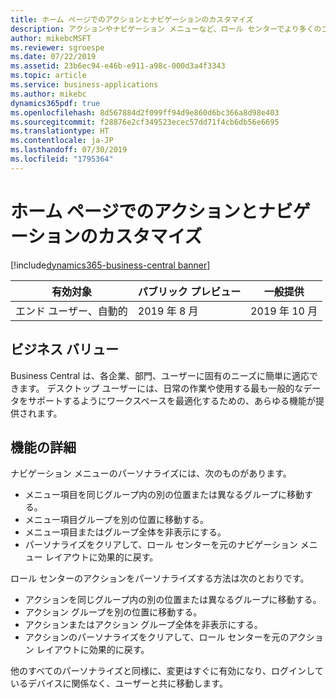 ```yaml
---
title: ホーム ページでのアクションとナビゲーションのカスタマイズ
description: アクションやナビゲーション メニューなど、ロール センターでより多くのコンテンツを再編成して、ワークスペースをさらにパーソナライズします。
author: mikebcMSFT
ms.reviewer: sgroespe
ms.date: 07/22/2019
ms.assetid: 23b6ec94-e46b-e911-a98c-000d3a4f3343
ms.topic: article
ms.service: business-applications
ms.author: mikebc
dynamics365pdf: true
ms.openlocfilehash: 8d567884d2f099ff94d9e860d6bc366a8d98e403
ms.sourcegitcommit: f28876e2cf349523ecec57dd71f4cb6db56e6695
ms.translationtype: HT
ms.contentlocale: ja-JP
ms.lasthandoff: 07/30/2019
ms.locfileid: "1795364"
---
```

# <a name="personalize-actions-and-navigation-on-your-home-page"></a>ホーム ページでのアクションとナビゲーションのカスタマイズ
[!include[dynamics365-business-central banner](../includes/dynamics365-business-central.md)]

| 有効対象    |  パブリック プレビュー | 一般提供 | 
| ---------- | ---------- |---------- |
|エンド ユーザー、自動的|2019 年 8 月| 2019 年 10 月|


## <a name="business-value"></a>ビジネス バリュー
<!-- bv start -->
Business Central は、各企業、部門、ユーザーに固有のニーズに簡単に適応できます。 デスクトップ ユーザーには、日常の作業や使用する最も一般的なデータをサポートするようにワークスペースを最適化するための、あらゆる機能が提供されます。
<!-- bv end -->



## <a name="feature-details"></a>機能の詳細
<!--feature detail start -->
ナビゲーション メニューのパーソナライズには、次のものがあります。

 - メニュー項目を同じグループ内の別の位置または異なるグループに移動する。
 - メニュー項目グループを別の位置に移動する。
 - メニュー項目またはグループ全体を非表示にする。
 - パーソナライズをクリアして、ロール センターを元のナビゲーション メニュー レイアウトに効果的に戻す。

ロール センターのアクションをパーソナライズする方法は次のとおりです。

 - アクションを同じグループ内の別の位置または異なるグループに移動する。
 - アクション グループを別の位置に移動する。
 - アクションまたはアクション グループ全体を非表示にする。
 - アクションのパーソナライズをクリアして、ロール センターを元のアクション レイアウトに効果的に戻す。

他のすべてのパーソナライズと同様に、変更はすぐに有効になり、ログインしているデバイスに関係なく、ユーザーと共に移動します。
<!--feature detail end -->











